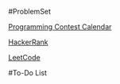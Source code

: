 #ProblemSet

[Programming Contest Calendar](https://www.hackerrank.com/calendar)

[HackerRank](https://www.hackerrank.com)

[LeetCode](https://leetcode.com/)

#To-Do List
